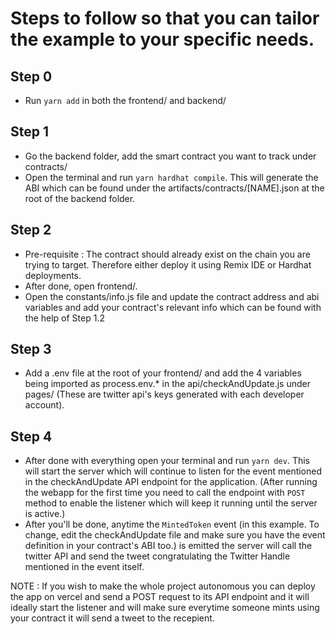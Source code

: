 # Steps to follow so that you can tailor the example to your specific needs.

## Step 0

- Run `yarn add` in both the frontend/ and backend/

## Step 1

- Go the backend folder, add the smart contract you want to track under contracts/
- Open the terminal and run `yarn hardhat compile`. This will generate the ABI which can be found under the artifacts/contracts/[NAME].json at the root of the backend folder.

## Step 2

- Pre-requisite : The contract should already exist on the chain you are trying to target. Therefore either deploy it using Remix IDE or Hardhat deployments.
- After done, open frontend/.
- Open the constants/info.js file and update the contract address and abi variables and add your contract's relevant info which can be found with the help of Step 1.2

## Step 3

- Add a .env file at the root of your frontend/ and add the 4 variables being imported as process.env.\* in the api/checkAndUpdate.js under pages/ (These are twitter api's keys generated with each developer account).

## Step 4

- After done with everything open your terminal and run `yarn dev`. This will start the server which will continue to listen for the event mentioned in the checkAndUpdate API endpoint for the application. (After running the webapp for the first time you need to call the endpoint with `POST` method to enable the listener which will keep it running until the server is active.)
- After you'll be done, anytime the `MintedToken` event (in this example. To change, edit the checkAndUpdate file and make sure you have the event definition in your contract's ABI too.) is emitted the server will call the twitter API and send the tweet congratulating the Twitter Handle mentioned in the event itself.

NOTE : If you wish to make the whole project autonomous you can deploy the app on vercel and send a POST request to its
API endpoint and it will ideally start the listener and will make sure everytime someone mints using your contract it will send a tweet to the recepient.
